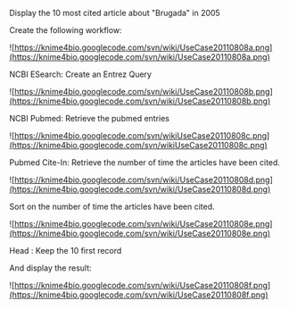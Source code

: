 Display the 10 most cited article about "Brugada" in 2005


Create the following workflow:

![https://knime4bio.googlecode.com/svn/wiki/UseCase20110808a.png](https://knime4bio.googlecode.com/svn/wiki/UseCase20110808a.png)

NCBI ESearch: Create an Entrez Query

![https://knime4bio.googlecode.com/svn/wiki/UseCase20110808b.png](https://knime4bio.googlecode.com/svn/wiki/UseCase20110808b.png)

NCBI Pubmed: Retrieve the pubmed entries

![https://knime4bio.googlecode.com/svn/wikiUseCase20110808c.png](https://knime4bio.googlecode.com/svn/wikiUseCase20110808c.png)

Pubmed Cite-In: Retrieve the number of time the articles have been cited.

![https://knime4bio.googlecode.com/svn/wiki/UseCase20110808d.png](https://knime4bio.googlecode.com/svn/wiki/UseCase20110808d.png)

Sort on the number of time the articles have been cited.

![https://knime4bio.googlecode.com/svn/wiki/UseCase20110808e.png](https://knime4bio.googlecode.com/svn/wiki/UseCase20110808e.png)

Head : Keep the 10 first record

And display the result:

![https://knime4bio.googlecode.com/svn/wiki/UseCase20110808f.png](https://knime4bio.googlecode.com/svn/wiki/UseCase20110808f.png)
